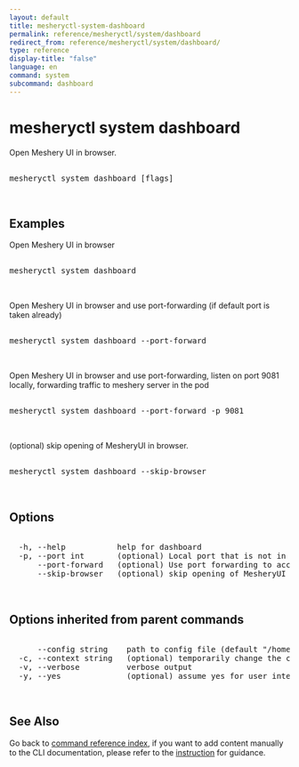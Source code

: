 ```yaml
---
layout: default
title: mesheryctl-system-dashboard
permalink: reference/mesheryctl/system/dashboard
redirect_from: reference/mesheryctl/system/dashboard/
type: reference
display-title: "false"
language: en
command: system
subcommand: dashboard
---
```


# mesheryctl system dashboard

Open Meshery UI in browser.

<pre class='codeblock-pre'>
<div class='codeblock'>
mesheryctl system dashboard [flags]

</div>
</pre> 

## Examples

Open Meshery UI in browser
<pre class='codeblock-pre'>
<div class='codeblock'>
mesheryctl system dashboard

</div>
</pre> 

Open Meshery UI in browser and use port-forwarding (if default port is taken already)
<pre class='codeblock-pre'>
<div class='codeblock'>
mesheryctl system dashboard --port-forward

</div>
</pre> 

Open Meshery UI in browser and use port-forwarding, listen on port 9081 locally, forwarding traffic to meshery server in the pod
<pre class='codeblock-pre'>
<div class='codeblock'>
mesheryctl system dashboard --port-forward -p 9081

</div>
</pre> 

(optional) skip opening of MesheryUI in browser.
<pre class='codeblock-pre'>
<div class='codeblock'>
mesheryctl system dashboard --skip-browser

</div>
</pre> 

## Options

<pre class='codeblock-pre'>
<div class='codeblock'>
  -h, --help           help for dashboard
  -p, --port int       (optional) Local port that is not in use from which traffic is to be forwarded to the server running inside the Pod. (default 9081)
      --port-forward   (optional) Use port forwarding to access Meshery UI
      --skip-browser   (optional) skip opening of MesheryUI in browser.

</div>
</pre>

## Options inherited from parent commands

<pre class='codeblock-pre'>
<div class='codeblock'>
      --config string    path to config file (default "/home/runner/.meshery/config.yaml")
  -c, --context string   (optional) temporarily change the current context.
  -v, --verbose          verbose output
  -y, --yes              (optional) assume yes for user interactive prompts.

</div>
</pre>

## See Also

Go back to [command reference index](/reference/mesheryctl/), if you want to add content manually to the CLI documentation, please refer to the [instruction](/project/contributing/contributing-cli#preserving-manually-added-documentation) for guidance.
